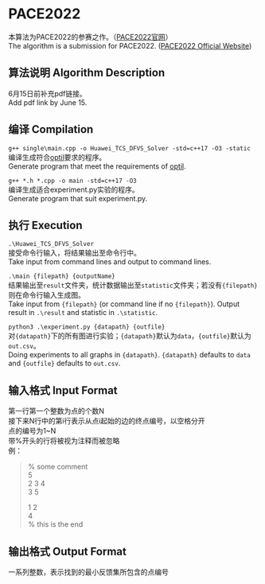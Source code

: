 # PACE2022
本算法为PACE2022的参赛之作。（[PACE2022官网](https://pacechallenge.org/2022/)）  
The algorithm is a submission for PACE2022. ([PACE2022 Official Website](https://pacechallenge.org/2022/))  

## 算法说明 Algorithm Description
6月15日前补充pdf链接。  
Add pdf link by June 15.  
  
## 编译 Compilation
``g++ single\main.cpp -o Huawei_TCS_DFVS_Solver -std=c++17 -O3 -static``  
编译生成符合[optil](https://www.optil.io/optilion/problem/3198)要求的程序。  
Generate program that meet the requirements of [optil](https://www.optil.io/optilion/problem/3198).  
  
``g++ *.h *.cpp -o main -std=c++17 -O3``  
编译生成适合experiment.py实验的程序。  
Generate program that suit experiment.py.  
  
## 执行 Execution
``.\Huawei_TCS_DFVS_Solver``  
接受命令行输入，将结果输出至命令行中。  
Take input from command lines and output to command lines.  
  
``.\main {filepath} {outputName}``  
结果输出至`result`文件夹，统计数据输出至`statistic`文件夹；若没有`{filepath}`则在命令行输入生成图。  
Take input from `{filepath}` (or command line if no `{filepath}`). Output result in `.\result` and statistic in `.\statistic`.  
  
``python3 .\experiment.py {datapath} {outfile}``  
对`{datapath}`下的所有图进行实验；`{datapath}`默认为`data`，`{outfile}`默认为`out.csv`。  
Doing experiments to all graphs in `{datapath}`. `{datapath}` defaults to `data` and `{outfile}` defaults to `out.csv`.  
  
## 输入格式 Input Format
第一行第一个整数为点的个数N  
接下来N行中的第i行表示从点i起始的边的终点编号，以空格分开  
点的编号为1~N  
带%开头的行将被视为注释而被忽略  
例：
> % some comment  
> 5  
> 2 3 4  
> 3 5  
>   
> 1 2  
> 4  
> % this is the end  
  
## 输出格式 Output Format
一系列整数，表示找到的最小反馈集所包含的点编号
